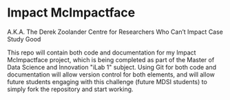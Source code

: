 # Impact McImpactface
A.K.A. The Derek Zoolander Centre for Researchers Who Can’t Impact Case Study Good

This repo will contain both code and documentation for my Impact McImpactface project, which is being completed as part of the Master of Data Science and Innovation "iLab 1" subject. Using Git for both code and documentation will allow version control for both elements, and will allow future students engaging with this challenge (future MDSI students) to simply fork the repository and start working. 
